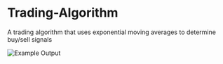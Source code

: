 # Trading-Algorithm
A trading algorithm that uses exponential moving averages to determine buy/sell signals

![Example Output](https://user-images.githubusercontent.com/96544001/181953070-0b538c1e-2be9-474f-b79d-17a87082b8cd.png)
